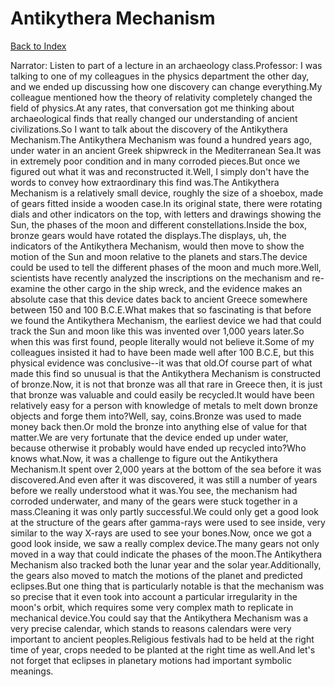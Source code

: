 # Antikythera Mechanism
[Back to Index](https://github.com/windows10010/tpoExtractor/blob/master/README.md)

Narrator: Listen to part of a lecture in an archaeology class.Professor: I was talking to one of my colleagues in the physics department the other day, and we ended up discussing how one discovery can change everything.My colleague mentioned how the theory of relativity completely changed the field of physics.At any rates, that conversation got me thinking about archaeological finds that really changed our understanding of ancient civilizations.So I want to talk about the discovery of the Antikythera Mechanism.The Antikythera Mechanism was found a hundred years ago, under water in an ancient Greek shipwreck in the Mediterranean Sea.It was in extremely poor condition and in many corroded pieces.But once we figured out what it was and reconstructed it.Well, I simply don't have the words to convey how extraordinary this find was.The Antikythera Mechanism is a relatively small device, roughly the size of a shoebox, made of gears fitted inside a wooden case.In its original state, there were rotating dials and other indicators on the top, with letters and drawings showing the Sun, the phases of the moon and different constellations.Inside the box, bronze gears would have rotated the displays.The displays, uh, the indicators of the Antikythera Mechanism, would then move to show the motion of the Sun and moon relative to the planets and stars.The device could be used to tell the different phases of the moon and much more.Well, scientists have recently analyzed the inscriptions on the mechanism and re-examine the other cargo in the ship wreck, and the evidence makes an absolute case that this device dates back to ancient Greece somewhere between 150 and 100 B.C.E.What makes that so fascinating is that before we found the Antikythera Mechanism, the earliest device we had that could track the Sun and moon like this was invented over 1,000 years later.So when this was first found, people literally would not believe it.Some of my colleagues insisted it had to have been made well after 100 B.C.E, but this physical evidence was conclusive--it was that old.Of course part of what made this find so unusual is that the Antikythera Mechanism is constructed of bronze.Now, it is not that bronze was all that rare in Greece then, it is just that bronze was valuable and could easily be recycled.It would have been relatively easy for a person with knowledge of metals to melt down bronze objects and forge them into?Well, say, coins.Bronze was used to made money back then.Or mold the bronze into anything else of value for that matter.We are very fortunate that the device ended up under water, because otherwise it probably would have ended up recycled into?Who knows what.Now, it was a challenge to figure out the Antikythera Mechanism.It spent over 2,000 years at the bottom of the sea before it was discovered.And even after it was discovered, it was still a number of years before we really understood what it was.You see, the mechanism had corroded underwater, and many of the gears were stuck together in a mass.Cleaning it was only partly successful.We could only get a good look at the structure of the gears after gamma-rays were used to see inside, very similar to the way X-rays are used to see your bones.Now, once we got a good look inside, we saw a really complex device.The many gears not only moved in a way that could indicate the phases of the moon.The Antikythera Mechanism also tracked both the lunar year and the solar year.Additionally, the gears also moved to match the motions of the planet and predicted eclipses.But one thing that is particularly notable is that the mechanism was so precise that it even took into account a particular irregularity in the moon's orbit, which requires some very complex math to replicate in mechanical device.You could say that the Antikythera Mechanism was a very precise calendar, which stands to reasons calendars were very important to ancient peoples.Religious festivals had to be held at the right time of year, crops needed to be planted at the right time as well.And let's not forget that eclipses in planetary motions had important symbolic meanings. 